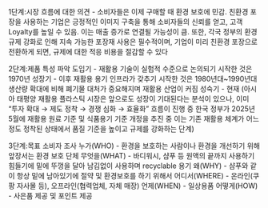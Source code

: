 1단계:시장 흐름에 대한 의견	- 소비자들은 이제 구매할 때 환경 보호에 민감. 
친환경 포장을 사용하는 기업은 긍정적인 이미지 구축을 통해 소비자들의 신뢰를 얻고, 고객 Loyalty를 높일 수 있음. 이는 매출 증가로 연결될 가능성이 큼.
또한, 각국 정부의 환경 규제 강화로 인해 지속 가능한 포장재 사용은 필수적이며, 기업이 미리 친환경 포장으로 전환하게 되면, 규제에 대한 적응 비용을 절감할 수 있다

2단계:제품 특성 파악 
도입기 - 재활용 기술이 실험적 수준으로 논의되기 시작한 것은 1970년
성장기 - 이후 재활용 용기 인프라가 갖추기 시작한 것은 1980년대~1990년대 생산량 확대에 비해 폐기물 대처가 중요해지며 재활용 산업이 커짐
성숙기 - 현재 (아시아 태평양 재활용 플라스틱 시장은 앞으로도 성장이 기대된다는 분석이 있으나, 이미 “투자 확대 → 제도 정착 → 경쟁 심화 → 효율화” 흐름이 진행 중
한국 정부가 2025년 5월에 재활용 원료 기준 및 식품용기 기준 개정을 추진 중 이는 기존 재활용 체계가 어느 정도 정착된 상태에서 품질 기준을 높이고 규제를 강화하는 단계)

3단계:목표 소비자 조사
누가(WHO) -	환경을 보호하는 사람이나 환경을 개선하기 위해 앞장서는 환경 보호 단체
무엇을(WHAT) -	바디워시, 샴푸 등 원액의 끝까지 사용하기 힘들기에 밑에 뚜껑을 달아 남김없이 사용하며 recyclable 용기
왜(WHY) -	샴푸와 같이 항상 밑에 남아있기에 절약 및 환경보호를 하기 위해서
어디서(WHERE)	- 온라인(쿠팡 자사몰 등), 오프라인(협력업체, 자체 매장)
언제(WHEN) - 	일상용품
어떻게(HOW) -	사은품 제공 및 포인트 제공
